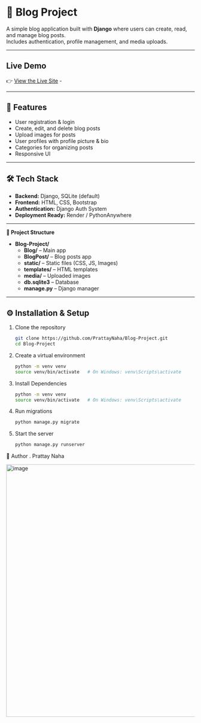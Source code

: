 # 📰 Blog Project

A simple blog application built with **Django** where users can create, read, and manage blog posts.  
Includes authentication, profile management, and media uploads.

---

## Live Demo  
👉 [View the Live Site](https://blog-project-1-eoy1.onrender.com)  -

---

## 🚀 Features
- User registration & login
- Create, edit, and delete blog posts
- Upload images for posts
- User profiles with profile picture & bio
- Categories for organizing posts
- Responsive UI

---

## 🛠️ Tech Stack
- **Backend:** Django, SQLite (default)
- **Frontend:** HTML, CSS, Bootstrap
- **Authentication:** Django Auth System
- **Deployment Ready:** Render / PythonAnywhere


---

**📁 Project Structure**

- **Blog-Project/**
  - **Blog/** – Main app  
  - **BlogPost/** – Blog posts app  
  - **static/** – Static files (CSS, JS, Images)  
  - **templates/** – HTML templates  
  - **media/** – Uploaded images  
  - **db.sqlite3** – Database  
  - **manage.py** – Django manager  



---

## ⚙️ Installation & Setup

1. Clone the repository
   ```bash
   git clone https://github.com/PrattayNaha/Blog-Project.git
   cd Blog-Project
2. Create a virtual environment
   ```bash
   python -m venv venv
   source venv/bin/activate   # On Windows: venv\Scripts\activate
3. Install Dependencies
   ```bash
   python -m venv venv
   source venv/bin/activate   # On Windows: venv\Scripts\activate
4. Run migrations
   ```bash
   python manage.py migrate
5. Start the server
   ```bash
   python manage.py runserver

👤 Author
   . Prattay Naha

<img width="1339" height="675" alt="image" src="https://github.com/user-attachments/assets/db68413b-a546-4454-b8c6-e889db3c3198" />

